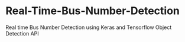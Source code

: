 # Real-Time-Bus-Number-Detection
Real time Bus Number Detection using Keras and Tensorflow Object Detection API
